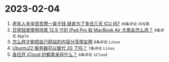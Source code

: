 # 2023-02-04

1. [老年人辛辛苦苦攒一辈子钱 就是为了多住几天 ICU 吗?](https://www.v2ex.com/t/913080) `30条评论` `问与答`
1. [日常轻度使用场景 12.9 寸的 iPad Pro 和 MacBook Air 大家会怎么选？](https://www.v2ex.com/t/913090) `9条评论` `Apple`
1. [怎么样才能把自己网站的内容分享朋友圈](https://www.v2ex.com/t/913088) `8条评论` `Linux`
1. [Ubuntu22 服务器可以替代 20 了吗？](https://www.v2ex.com/t/913085) `7条评论` `Linux`
1. [各位开 iCloud 的都拿来存什么？](https://www.v2ex.com/t/913094) `6条评论` `iCloud`
